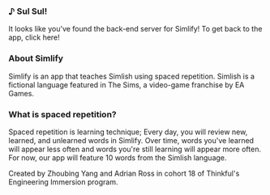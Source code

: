 ### ♪ Sul Sul!
It looks like you've found the back-end server for Simlify! To get back to the app, click here!

### About Simlify
Simlify is an app that teaches Simlish using spaced repetition. Simlish is a fictional language featured in The Sims, a video-game franchise by EA Games.

### What is spaced repetition?
Spaced repetition is learning technique; Every day, you will review new, learned, and unlearned words in Simlify. Over time, words you've learned will appear less often and words you're still learning will appear more often. For now, our app will feature 10 words from the Simlish language.

Created by Zhoubing Yang and Adrian Ross in cohort 18 of Thinkful's Engineering Immersion program.
